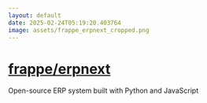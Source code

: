 ```yaml
---
layout: default
date: 2025-02-24T05:19:20.403764
image: assets/frappe_erpnext_cropped.png
---
```


# [frappe/erpnext](https://github.com/frappe/erpnext)

Open-source ERP system built with Python and JavaScript
